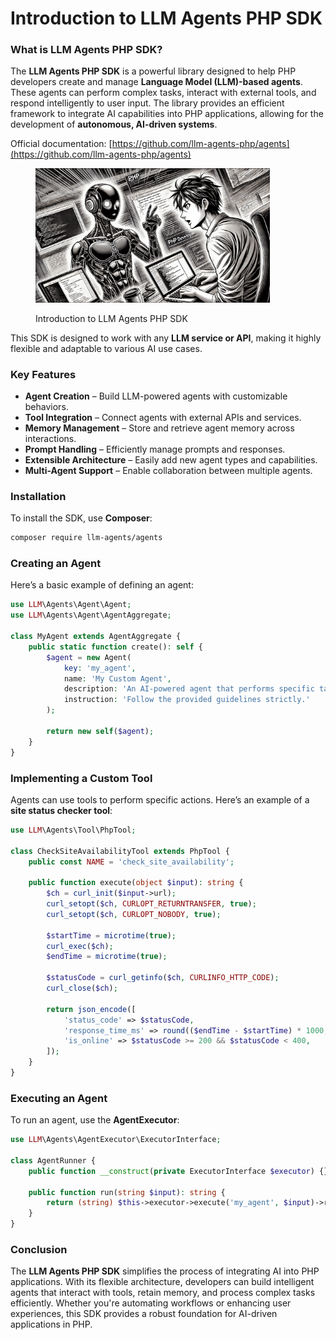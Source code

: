 # Introduction to LLM Agents PHP SDK

### What is LLM Agents PHP SDK?

The **LLM Agents PHP SDK** is a powerful library designed to help PHP developers create and manage **Language Model (LLM)-based agents**. These agents can perform complex tasks, interact with external tools, and respond intelligently to user input. The library provides an efficient framework to integrate AI capabilities into PHP applications, allowing for the development of **autonomous, AI-driven systems**.

Official documentation: [https://github.com/llm-agents-php/agents](https://github.com/llm-agents-php/agents)

<div align="left"><figure><img src="../../.gitbook/assets/ai-introduction-to-llm-agents-php-sdk-min.png" alt="" width="375"><figcaption><p>Introduction to LLM Agents PHP SDK</p></figcaption></figure></div>

This SDK is designed to work with any **LLM service or API**, making it highly flexible and adaptable to various AI use cases.

### Key Features

* **Agent Creation** – Build LLM-powered agents with customizable behaviors.
* **Tool Integration** – Connect agents with external APIs and services.
* **Memory Management** – Store and retrieve agent memory across interactions.
* **Prompt Handling** – Efficiently manage prompts and responses.
* **Extensible Architecture** – Easily add new agent types and capabilities.
* **Multi-Agent Support** – Enable collaboration between multiple agents.

### Installation

To install the SDK, use **Composer**:

```bash
composer require llm-agents/agents
```

### Creating an Agent

Here’s a basic example of defining an agent:

```php
use LLM\Agents\Agent\Agent;
use LLM\Agents\Agent\AgentAggregate;

class MyAgent extends AgentAggregate {
    public static function create(): self {
        $agent = new Agent(
            key: 'my_agent',
            name: 'My Custom Agent',
            description: 'An AI-powered agent that performs specific tasks.',
            instruction: 'Follow the provided guidelines strictly.'
        );

        return new self($agent);
    }
}
```

### Implementing a Custom Tool

Agents can use tools to perform specific actions. Here’s an example of a **site status checker tool**:

```php
use LLM\Agents\Tool\PhpTool;

class CheckSiteAvailabilityTool extends PhpTool {
    public const NAME = 'check_site_availability';

    public function execute(object $input): string {
        $ch = curl_init($input->url);
        curl_setopt($ch, CURLOPT_RETURNTRANSFER, true);
        curl_setopt($ch, CURLOPT_NOBODY, true);

        $startTime = microtime(true);
        curl_exec($ch);
        $endTime = microtime(true);

        $statusCode = curl_getinfo($ch, CURLINFO_HTTP_CODE);
        curl_close($ch);

        return json_encode([
            'status_code' => $statusCode,
            'response_time_ms' => round(($endTime - $startTime) * 1000, 2),
            'is_online' => $statusCode >= 200 && $statusCode < 400,
        ]);
    }
}
```

### Executing an Agent

To run an agent, use the **AgentExecutor**:

```php
use LLM\Agents\AgentExecutor\ExecutorInterface;

class AgentRunner {
    public function __construct(private ExecutorInterface $executor) {}

    public function run(string $input): string {
        return (string) $this->executor->execute('my_agent', $input)->result->content;
    }
}
```

### Conclusion

The **LLM Agents PHP SDK** simplifies the process of integrating AI into PHP applications. With its flexible architecture, developers can build intelligent agents that interact with tools, retain memory, and process complex tasks efficiently. Whether you're automating workflows or enhancing user experiences, this SDK provides a robust foundation for AI-driven applications in PHP.

